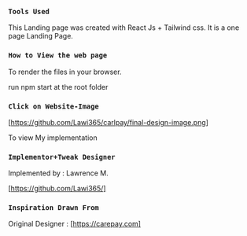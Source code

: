 
### `Tools Used`
This Landing page was created with React Js + Tailwind css.
It is a one page Landing Page.

### `How to View the web page`
To render the files in your browser.

run npm start at the root folder

### `Click on Website-Image`
[https://github.com/Lawi365/carlpay/final-design-image.png]

To view My implementation

### `Implementor+Tweak Designer`
Implemented by : Lawrence M.

[https://github.com/Lawi365/]

### `Inspiration Drawn From`
Original Designer : [https://carepay.com]
